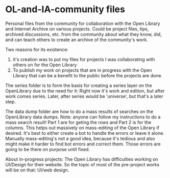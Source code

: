 # OL-and-IA-community files

Personal files from the community for collaboration with the Open Library and Internet Archive on various projects. Could be project files, tips, archived discussions, etc. from the community about what they know, did, and can teach others to create an archive of the community's work.

Two reasons for its existence:
1) it's creation was to put my files for projects I was collaborating with others on for the Open Library
2) To publish my work on projects that are in progress with the Open Library that can be a benefit to the public before the projects are done.

The series folder is to form the basis for creating a series layer on the OpenLibrary due to the need for it: 
Right now it's work and edition, but after work comes series. Later, after series would be 'universe', but that's a later step.

The data dump folder are how to do a mass results of searches on the OpenLibrary data dumps. 
Note: anyone can follow my instructions to do a mass search result!
Part 1 are for geting the rows and Part 2 is for the columns.
This helps out massively on mass-editing of the Open Library if desired. 
It's best to either create a bot to handle the errors or leave it alone. 
Manually mass-editing's not a good idea, because it's tedious and also might make it harder to find bot errors and correct them. 
Those errors are going to be there on purpose until fixed.

About in-progress projects:
The Open Library has difficulties working on UI/Design for their website. So the topic of most of the pre-project works will be on that: UI/web design.
